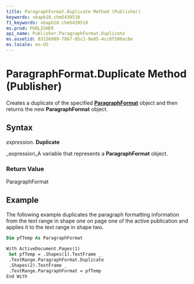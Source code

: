 ```yaml
---
title: ParagraphFormat.Duplicate Method (Publisher)
keywords: vbapb10.chm5439510
f1_keywords: vbapb10.chm5439510
ms.prod: PUBLISHER
api_name: Publisher.ParagraphFormat.Duplicate
ms.assetid: 83156999-7867-05c2-9e85-4cc0f580ac6e
ms.locale: en-US
---
```



# ParagraphFormat.Duplicate Method (Publisher)

Creates a duplicate of the specified  **[ParagraphFormat](paragraphformat-object-publisher.md)** object and then returns the new **ParagraphFormat** object.


## Syntax

 _expression_. **Duplicate**

 _expression_A variable that represents a  **ParagraphFormat** object.


### Return Value

ParagraphFormat


## Example

The following example duplicates the paragraph formatting information from the text range in shape one on page one of the active publication and applies it to the text range in shape two.


```vb
Dim pfTemp As ParagraphFormat 
 
With ActiveDocument.Pages(1) 
 Set pfTemp = .Shapes(1).TextFrame _ 
 .TextRange.ParagraphFormat.Duplicate 
 .Shapes(2).TextFrame _ 
 .TextRange.ParagraphFormat = pfTemp 
End With
```


